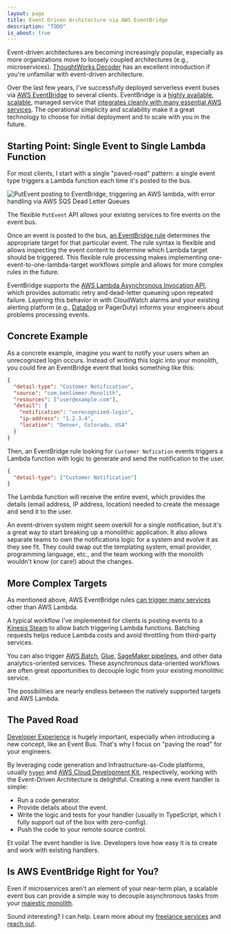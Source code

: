 ```yaml
---
layout: page
title: Event Driven Architecture via AWS EventBridge
description: "TODO"
is_about: true
---
```


Event-driven architectures are becoming increasingly popular, especially as more organizations move to loosely coupled
architectures (e.g., microservices).
[ThoughtWorks Decoder](https://www.thoughtworks.com/insights/decoder/e/event-driven-architecture) has an excellent
introduction if you're unfamiliar with event-driven architecture.

Over the last few years, I've successfully deployed serverless event buses via
[AWS EventBridge](https://aws.amazon.com/eventbridge/) to several clients. EventBridge is a
[highly available](https://aws.amazon.com/eventbridge/features/),
[scalable](https://docs.aws.amazon.com/eventbridge/latest/userguide/eb-quota.html#eb-putevents-limits), managed service
that
[integrates cleanly with many essential AWS services](https://docs.aws.amazon.com/eventbridge/latest/userguide/eb-targets.html).
The operational simplicity and scalability make it a great technology to choose for initial deployment and to scale with
you in the future.

## Starting Point: Single Event to Single Lambda Function

For most clients, I start with a single "paved-road" pattern: a single event type triggers a Lambda function each time
it's posted to the bus.

<div class='center mt-5 mb-5'>
  <img src="{{ site.base_url }}/{% ministamp _images/portfolio/freelance/2020/event-driven-architecture/eventbridge-diagram.png assets/images/pages/portfolio/freelance/2020/event-driven-architecture/eventbridge-diagram.png %}" alt='PutEvent posting to EventBridge, triggering an AWS lambda, with error handling via AWS SQS Dead Letter Queues'>
</div>

The flexible `PutEvent` API allows your existing services to fire events on the event bus.

Once an event is posted to the bus,
[an EventBridge rule](https://docs.aws.amazon.com/eventbridge/latest/userguide/eb-rules.html) determines the appropriate
target for that particular event. The rule syntax is flexible and allows inspecting the event content to determine which
Lambda target should be triggered. This flexible rule processing makes implementing one-event-to-one-lambda-target
workflows simple and allows for more complex rules in the future.

EventBridge supports the
[AWS Lambda Asynchronous Invocation API](https://docs.aws.amazon.com/lambda/latest/dg/invocation-async.html), which
provides automatic retry and dead-letter queueing upon repeated failure. Layering this behavior in with CloudWatch
alarms and your existing alerting platform (e.g., [Datadog](/portfolio/freelance/2020/datadog-integration) or PagerDuty)
informs your engineers about problems processing events.

## Concrete Example

As a concrete example, imagine you want to notify your users when an unrecognized login occurs. Instead of writing this
logic into your monolith, you could fire an EventBridge event that looks something like this:

```json
{
  "detail-type": "Customer Notification",
  "source": "com.benlimmer.Monolith",
  "resources": ["user@example.com"],
  "detail": {
    "notification": "unrecognized-login",
    "ip-address": "1.2.3.4",
    "location": "Denver, Colorado, USA"
  }
}
```

Then, an EventBridge rule looking for `Customer Nofication` events triggers a Lambda function with logic to generate and
send the notification to the user.

```json
{
  "detail-type": ["Customer Notification"]
}
```

The Lambda function will receive the entire event, which provides the details (email address, IP address, location)
needed to create the message and send it to the user.

An event-driven system might seem overkill for a single notification, but it's a great way to start breaking up a
monolithic application. It also allows separate teams to own the notifications logic for a system and evolve it as they
see fit. They could swap out the templating system, email provider, programming language, etc., and the team working
with the monolith wouldn't know (or care!) about the changes.

## More Complex Targets

As mentioned above, AWS EventBridge rules
[can trigger many services](https://docs.aws.amazon.com/eventbridge/latest/userguide/eb-targets.html) other than AWS
Lambda.

A typical workflow I've implemented for clients is posting events to a
[Kinesis Steam](https://aws.amazon.com/kinesis/data-streams/) to allow batch triggering Lambda functions. Batching
requests helps reduce Lambda costs and avoid throttling from third-party services.

You can also trigger [AWS Batch](https://aws.amazon.com/batch/), [Glue](https://aws.amazon.com/glue/),
[SageMaker pipelines](https://aws.amazon.com/sagemaker/pipelines/), and other data analytics-oriented services. These
asynchronous data-oriented workflows are often great opportunities to decouple logic from your existing monolithic
service.

The possibilities are nearly endless between the natively supported targets and AWS Lambda.

## The Paved Road

[Developer Experience](/freelance) is hugely important, especially when introducing a new concept, like an Event Bus.
That's why I focus on "paving the road" for your engineers.

By leveraging code generation and Infrastructure-as-Code platforms, usually [`hygen`](https://www.hygen.io/) and
[AWS Cloud Development Kit](https://github.com/aws/aws-cdk), respectively, working with the Event-Driven Architecture is
delightful. Creating a new event handler is simple:

- Run a code generator.
- Provide details about the event.
- Write the logic and tests for your handler (usually in TypeScript, which I fully support out of the box with
  zero-config).
- Push the code to your remote source control.

Et voila! The event handler is live. Developers love how easy it is to create and work with existing handlers.

## Is AWS EventBridge Right for You?

Even if microservices aren't an element of your near-term plan, a scalable event bus can provide a simple way to
decouple asynchronous tasks from your [majestic monolith](https://m.signalvnoise.com/the-majestic-monolith/).

Sound interesting? I can help. Learn more about my [freelance services](/freelance) and [reach out](/freelance/contact).
